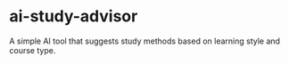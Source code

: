 # ai-study-advisor
A simple AI tool that suggests study methods based on learning style and course type.
